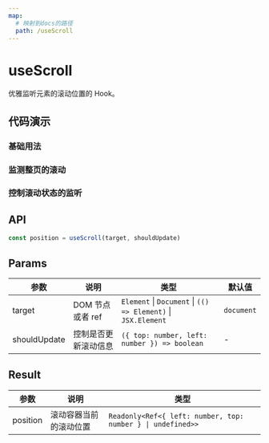 ```yaml
---
map:
  # 映射到docs的路径
  path: /useScroll
---
```


# useScroll

优雅监听元素的滚动位置的 Hook。

## 代码演示

### 基础用法

<demo src="useScroll/demo.vue"
  language="vue"
  title="基本用法"
  desc="监听元素的滚动位置"> </demo>

### 监测整页的滚动

<demo src="useScroll/demo1.vue"
  language="vue"
  title="监测整页的滚动"
  desc="滚动一下页面"> </demo>

### 控制滚动状态的监听

<demo src="useScroll/demo2.vue"
  language="vue"
  title="自定义滚动监测"
  desc="在垂直方向 100px 到 200px 的滚动范围内监听"> </demo>

## API

```typescript
const position = useScroll(target, shouldUpdate)
```

## Params

| 参数 | 说明 | 类型 | 默认值 |
| --- | --- | --- | --- |
| target | DOM 节点或者 ref | `Element` \| `Document` \| `(() => Element)` \| `JSX.Element` | `document` |
| shouldUpdate | 控制是否更新滚动信息 | `({ top: number, left: number }) => boolean` | - |

## Result

| 参数     | 说明                   | 类型                                                        |
| -------- | ---------------------- | ----------------------------------------------------------- |
| position | 滚动容器当前的滚动位置 | `Readonly<Ref<{ left: number, top: number } \| undefined>>` |
